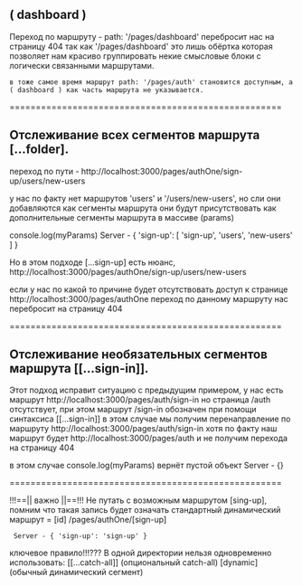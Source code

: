 ## ( dashboard )

Переход по маршруту - path: '/pages/dashboard' перебросит нас на страницу 404 так как '/pages/dashboard' это лишь обёртка которая позволяет нам красиво группировать некие смысловые блоки с логически связанными маршрутами.

```
в тоже самое время маршрут path: '/pages/auth' становится доступным, а ( dashboard ) как часть маршрута не указывается.
```

====================================================

## Отслеживание всех сегментов маршрута [...folder].

переход по пути - http://localhost:3000/pages/authOne/sign-up/users/new-users

у нас по факту нет маршрутов 'users' и '/users/new-users', но сли они добавляются как сегменты
маршрута они будут присутствовать как дополнительные сегменты маршрута в массиве (params)

console.log(myParams)
Server - { 'sign-up': [ 'sign-up', 'users', 'new-users' ] }

Но в этом подходе [...sign-up] есть нюанс,
http://localhost:3000/pages/authOne/sign-up/users/new-users

если у нас по какой то причине будет отсутствовать доступ к странице
http://localhost:3000/pages/authOne
переход по данному маршруту нас перебросит на страницу 404

====================================================

## Отслеживание необязательных сегментов маршрута [[...sign-in]].

Этот подход исправит ситуацию с предыдущим примером, у нас есть маршрут
http://localhost:3000/pages/auth/sign-in
но страница /auth отсутствует, при этом маршрут /sign-in
обозначен при помощи синтаксиса [[...sign-in]]
в этом случае мы получим перенаправление по маршруту
http://localhost:3000/pages/auth/sign-in
хотя по факту наш маршрут будет
http://localhost:3000/pages/auth
и не получим перехода на страницу 404

в этом случае
console.log(myParams) вернёт пустой объект
Server - {}

====================================================

!!!==|| важно ||==!!!
Не путать с возможным маршрутом [sing-up], помним что такая запись будет означать стандартный динамический маршрут = [id]
/pages/authOne/[sign-up]

```console.log(myParams)
 Server - { 'sign-up': 'sign-up' }
```

ключевое правило!!!???
В одной директории нельзя одновременно использовать:
[[...catch-all]] (опциональный catch-all)
[dynamic] (обычный динамический сегмент)
